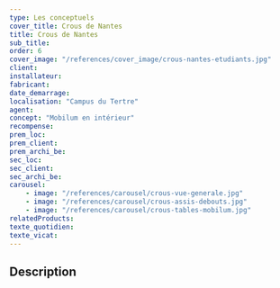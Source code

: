 ```yaml
---
type: Les conceptuels
cover_title: Crous de Nantes
title: Crous de Nantes
sub_title:
order: 6
cover_image: "/references/cover_image/crous-nantes-etudiants.jpg"
client:
installateur:
fabricant:
date_demarrage:
localisation: "Campus du Tertre"
agent:
concept: "Mobilum en intérieur"
recompense:
prem_loc:
prem_client:
prem_archi_be:
sec_loc:
sec_client:
sec_archi_be:
carousel:
    - image: "/references/carousel/crous-vue-generale.jpg"
    - image: "/references/carousel/crous-assis-debouts.jpg"
    - image: "/references/carousel/crous-tables-mobilum.jpg"
relatedProducts:
texte_quotidien:
texte_vicat:
---
```


## Description
